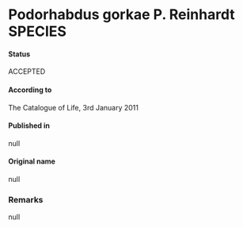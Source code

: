Podorhabdus gorkae P. Reinhardt SPECIES
=======

#### Status
ACCEPTED

#### According to
The Catalogue of Life, 3rd January 2011

#### Published in
null

#### Original name
null

### Remarks
null